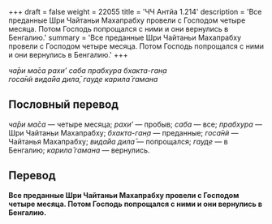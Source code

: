+++
draft = false
weight = 22055
title = 'ЧЧ Антйа 1.214'
description = 'Все преданные Шри Чайтаньи Махапрабху провели с Господом четыре месяца. Потом Господь попрощался с ними и они вернулись в Бенгалию.'
summary = 'Все преданные Шри Чайтаньи Махапрабху провели с Господом четыре месяца. Потом Господь попрощался с ними и они вернулись в Бенгалию.'
+++

_ча̄ри ма̄са рахи’ саба прабхура бхакта-ган̣а  
госа̄н̃и вида̄йа дила̄, гауд̣е карила̄ гамана_

## Пословный перевод

_ча̄ри_ _ма̄са_ — четыре месяца; _рахи’_ — пробыв; _саба_ — все; _прабхура_ — Шри Чайтаньи Махапрабху; _бхакта_\-_ган̣а_ — преданные; _госа̄н̃и_ — Чайтанья Махапрабху; _вида̄йа_ _дила̄_ — попрощался; _гауд̣е_ — в Бенгалию; _карила̄_ _гамана_ — вернулись.

## Перевод

**Все преданные Шри Чайтаньи Махапрабху провели с Господом четыре месяца. Потом Господь попрощался с ними и они вернулись в Бенгалию.**
